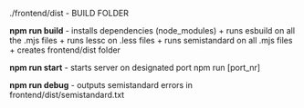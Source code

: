 

./frontend/dist - BUILD FOLDER

**npm run build** - installs dependencies (node_modules) + runs esbuild on all the .mjs files + runs lessc on .less files + runs semistandard on all .mjs files + creates frontend/dist folder 

**npm run start** - starts server on designated port npm run [port_nr]

**npm run debug** - outputs semistandard errors in frontend/dist/semistandard.txt

